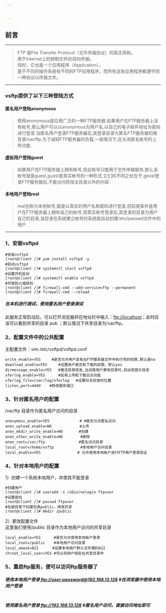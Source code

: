 ```yaml
---


---
```


<h2 id="前言">前言</h2>
<hr>
<blockquote>
<p>FTP 是File Transfer Protocol（文件传输协议）的英文简称。<br>
用于Internet上的控制文件的双向传输。<br>
同时，它也是一个应用程序（Application）。<br>
基于不同的操作系统有不同的FTP应用程序，而所有这些应用程序都遵守同一种协议以传输文件。</p>
</blockquote>
<hr>
<h3 id="vsftp提供了以下三种登陆方式">vsftp提供了以下三种登陆方式</h3>
<h4 id="匿名用户登陆anonymous">匿名用户登陆anonymous</h4>
<blockquote>
<p>使用anonymous是应用广泛的一种FTP服务器.如果用户在FTP服务器上没有帐号,那么用户可以以anonymous为用户名,以自己的电子邮件地址为密码进行登录.当匿名用户登录FTP服务器后,其登录目录为匿名FTP服务器的根目录/var/ftp.为了减轻FTP服务器的负载,一般情况下,应关闭匿名帐号的上传功能.</p>
</blockquote>
<h4 id="虚拟用户登陆guest">虚拟用户登陆guest</h4>
<blockquote>
<p>如果用户在FTP服务器上拥有帐号,但此帐号只能用于文件传输服务,那么该帐号就是guest,guest是真实帐号的一种形式,它们的不同之处在于,geust登录FTP服务器后,不能访问除宿主目录以外的内容.</p>
</blockquote>
<h4 id="本地用户登陆real">本地用户登陆real</h4>
<blockquote>
<p>real也称为本地帐号,就是以真实的用户名和密码进行登录,但前提条件是用户在FTP服务器上拥有自己的帐号.用真实帐号登录后,其登录的目录为用户自己的目录,该目录在系统建立帐号时系统就自动创建/etc/passwd文件中的用户</p>
</blockquote>
<hr>
<h3 id="、安装vsftpd">1、安装vsftpd</h3>
<pre class=" language-bash"><code class="prism  language-bash"><span class="token comment">#安装vsftpd</span>
<span class="token punctuation">[</span>root@client /<span class="token punctuation">]</span><span class="token comment"># yum install vsftpd -y</span>
<span class="token comment">#启动vsftpd</span>
<span class="token punctuation">[</span>root@client /<span class="token punctuation">]</span><span class="token comment"># systemctl start vsftpd</span>
<span class="token comment">#设置开机启动</span>
<span class="token punctuation">[</span>root@client /<span class="token punctuation">]</span><span class="token comment"># systemctl enable vsftpd</span>
<span class="token comment">#开放防火墙规则</span>
<span class="token punctuation">[</span>root@client /<span class="token punctuation">]</span><span class="token comment"># firewall-cmd --add-service=ftp --permanent</span>
<span class="token punctuation">[</span>root@client /<span class="token punctuation">]</span><span class="token comment"># firewall-cmd --reload</span>
</code></pre>
<h5 id="在本机进行测试，使用匿名用户登录测试">在本机进行测试，使用匿名用户登录测试</h5>
<p>此服务正常启动后，可以打开浏览器并在地址栏中输入：<a href="ftp://localhost">ftp://localhost</a>；此时应该可以看到共享的目录 pub ；默认情况下共享目录为/var/ftp。</p>
<h3 id="、配置文件中的公共配置">2、配置文件中的公共配置</h3>
<p>主配置文件：vim /etc/vsftpd/vsftpd.conf</p>
<pre class=" language-bash"><code class="prism  language-bash">write_enable<span class="token operator">=</span>YES	 	<span class="token comment">#是否允许用户具有在FTP服务器文件中执行写的权限,默认是no</span>
download_enable<span class="token operator">=</span>YES 	<span class="token comment">#设置用户是否有下载的权限，默认yes</span>
dirmessage_enable<span class="token operator">=</span>YES 	<span class="token comment">#激活目录信息,当远程用户更改目录时,将出现提示信息</span>
xferlog_enable<span class="token operator">=</span>YES 		<span class="token comment">#启用上传和下载日志功能</span>
xferlog_file<span class="token operator">=</span>/var/log/xferlog	<span class="token comment">#设置日志存放的位置</span>
listen_port<span class="token operator">=</span>4449	<span class="token comment">#修改服务端口</span>
</code></pre>
<h3 id="、针对匿名用户的配置">3、针对匿名用户的配置</h3>
<p>/var/ftp 目录作为匿名用户访问的目录</p>
<pre class=" language-bash"><code class="prism  language-bash">anonymous_enable<span class="token operator">=</span>YES 　　　　      <span class="token comment">#	#是否允许匿名访问  </span>
anon_upload_enable<span class="token operator">=</span>NO   　　　　   <span class="token comment">#上传  </span>
anon_mkdir_write_enable<span class="token operator">=</span>NO  　　  <span class="token comment">#创建  </span>
anon_other_write_enable<span class="token operator">=</span>NO        <span class="token comment">#删除  </span>
anon_root<span class="token operator">=</span>/var/ftp 　　　　　　　　 <span class="token comment">#匿名访问目录  </span>
local_root<span class="token operator">=</span>/home/vsftp            <span class="token comment">#本地用户访问目录  </span>
local_enable<span class="token operator">=</span>YES      　　　　    <span class="token comment"># 允许使用本地帐户进行FTP用户登录验证  </span>
</code></pre>
<h3 id="、针对本地用户的配置">4、针对本地用户的配置</h3>
<p>1）创建一个系统本地用户，并使其不能登录</p>
<pre class=" language-bash"><code class="prism  language-bash"><span class="token comment">#创建用户 </span>
<span class="token punctuation">[</span>root@client /<span class="token punctuation">]</span><span class="token comment"># useradd -s /sbin/nologin ftpuser  </span>
<span class="token comment">#设置密码</span>
<span class="token punctuation">[</span>root@client /<span class="token punctuation">]</span><span class="token comment"># passwd ftpuser       </span>
<span class="token comment">#在根目录下创建目录public，用来共享</span>
<span class="token punctuation">[</span>root@client /<span class="token punctuation">]</span><span class="token comment"># mkdir /public       </span>
</code></pre>
<p>2）更改配置文件<br>
这里我们使用/public 目录作为本地用户访问的共享目录</p>
<pre class=" language-bash"><code class="prism  language-bash">local_enable<span class="token operator">=</span>YES      <span class="token comment">#是否允许使用本地帐户登录 </span>
local_root<span class="token operator">=</span>/public    <span class="token comment">#本地用户访问目录  </span>
local_umask<span class="token operator">=</span>022   　　<span class="token comment">#设置本地用户默认文件掩码022　　　</span>
chroot_local_user<span class="token operator">=</span>YES <span class="token comment">#可以将用户锁定在共享目录中　　　　</span>
</code></pre>
<h3 id="、重启ftp服务，便可以访问ftp服务器了">5、重启ftp服务，便可以访问ftp服务器了</h3>
<h5 id="使用本地用户登录-ftpuserpassword192.168.13.128-在浏览器中使用本地用户登录">使用本地用户登录 <a href="ftp://user:password@192.168.13.128">ftp://user:password@192.168.13.128</a> #在浏览器中使用本地用户登录</h5>
<p><img src="https://ws1.sinaimg.cn/large/006h9k0Tly1fwkmoued00j30g503uq37.jpg" alt=""></p>
<h5 id="使用匿名用户登录--ftp192.168.13.128-匿名用户访问，直接访问地址即可">使用匿名用户登录  <a href="ftp://192.168.13.128">ftp://192.168.13.128</a> #匿名用户访问，直接访问地址即可</h5>
<p><img src="https://ws1.sinaimg.cn/large/006h9k0Tly1fwkmqdxf3hj30g803zaac.jpg" alt=""></p>


